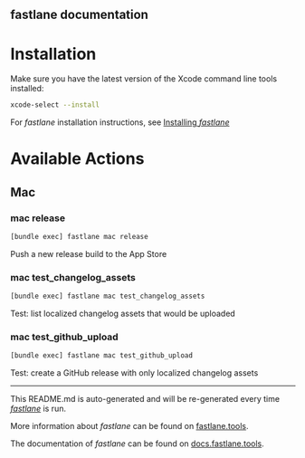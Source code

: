 fastlane documentation
----

# Installation

Make sure you have the latest version of the Xcode command line tools installed:

```sh
xcode-select --install
```

For _fastlane_ installation instructions, see [Installing _fastlane_](https://docs.fastlane.tools/#installing-fastlane)

# Available Actions

## Mac

### mac release

```sh
[bundle exec] fastlane mac release
```

Push a new release build to the App Store

### mac test_changelog_assets

```sh
[bundle exec] fastlane mac test_changelog_assets
```

Test: list localized changelog assets that would be uploaded

### mac test_github_upload

```sh
[bundle exec] fastlane mac test_github_upload
```

Test: create a GitHub release with only localized changelog assets

----

This README.md is auto-generated and will be re-generated every time [_fastlane_](https://fastlane.tools) is run.

More information about _fastlane_ can be found on [fastlane.tools](https://fastlane.tools).

The documentation of _fastlane_ can be found on [docs.fastlane.tools](https://docs.fastlane.tools).
